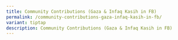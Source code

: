 ```yaml
---
title: Community Contributions (Gaza & Infaq Kasih in FB)
permalink: /community-contributions-gaza-infaq-kasih-in-fb/
variant: tiptap
description: Community Contributions (Gaza & Infaq Kasih in FB)
---
```

